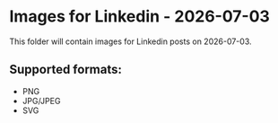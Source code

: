 # Images for Linkedin - 2026-07-03

This folder will contain images for Linkedin posts on 2026-07-03.

## Supported formats:
- PNG
- JPG/JPEG
- SVG
